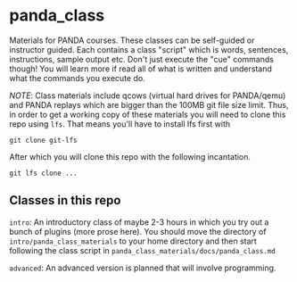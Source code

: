 # panda_class

Materials for PANDA courses.  These classes can be self-guided or
instructor guided.  Each contains a class "script" which is words,
sentences, instructions, sample output etc.  Don't just execute the
"cue" commands though! You will learn more if read all of what is
written and understand what the commands you execute do.

*NOTE*: Class materials include qcows (virtual hard drives for
PANDA/qemu) and PANDA replays which are bigger than the 100MB git file
size limit. Thus, in order to get a working copy of these materials
you will need to clone this repo using `lfs`.  That means you'll have
to install lfs first with

    git clone git-lfs

After which you will clone this repo with the following incantation.

    git lfs clone ...

## Classes in this repo

`intro`: An introductory class of maybe 2-3 hours in which you try out
a bunch of plugins (more prose here).  You should move the directory
of `intro/panda_class_materials` to your home directory and then start
following the class script in
`panda_class_materials/docs/panda_class.md`

`advanced`: An advanced version is planned that will involve
programming.
